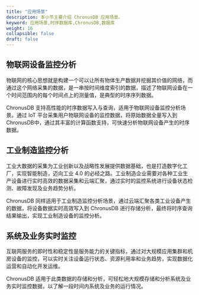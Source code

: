 ```yaml
---
title: "应用场景"
description: 本小节主要介绍 ChronusDB 应用场景。 
keyword: 应用场景,时序数据库,ChronusDB,数据库 
weight: 16
collapsible: false
draft: false
---
```




## 物联网设备监控分析

物联网的核心思想就是构建一个可以让所有物体生产数据并挖掘其价值的网络，而通过这个网络采集的数据，是一串按时间维度索引的数据，描述了物联网设备在一个时间范围内的每个时间点上的测量值，是典型的时序序列数据。

ChronusDB 支持高性能的时序数据写入与查询，适用于物联网设备监控分析场景。通过 IoT 平台采集用户物联网设备的监控数据，将原始数据全量写入到ChronusDB中，通过其丰富的计算函数支持，可快速分析物联网设备产生的时序数据。

## 工业制造监控分析

工业大数据的采集为工业创新以及战略性发展提供数据基础，也是打造数字化工厂，实现智能制造，迈向工业 4.0 的必经之路。工业制造企业需要对各种工业生产设备进行实时高效的数据采集和云端汇聚，通过实时的监控系统进行设备状态检测、故障发现及业务趋势分析。

ChronusDB 同样适用于工业制造监控分析场景，通过云端汇聚各类工业设备产生的数据，将设备数据实时高效写入到 ChronusDB 进行存储分析，最终将时序查询结果输出，实现工业制造设备的监控分析。

## 系统及业务实时监控

互联网服务的即时性和稳定性是服务能力的关键指标，通过对大规模应用集群和机房设备的监控，可以实时关注设备运行状态、资源利用率和业务趋势，实现数据化运营和自动化开发运维。

ChronusDB 适用于此类数据的存储和分析，可轻松地大规模存储和分析系统及业务实时监控数据，以了解一段时间内系统及业务的运行情况。
